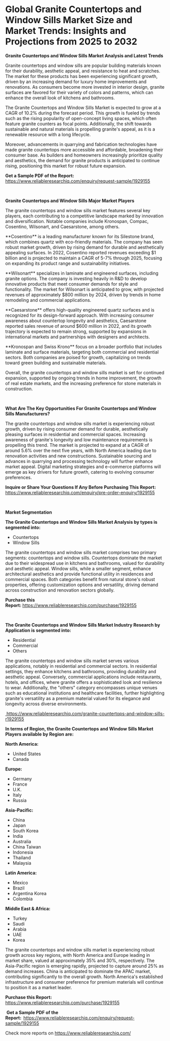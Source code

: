 <p><h1>Global Granite Countertops and Window Sills Market Size and Market Trends: Insights and Projections from 2025 to 2032</h1></p><p><strong>Granite Countertops and Window Sills Market Analysis and Latest Trends</strong></p>
<p><p>Granite countertops and window sills are popular building materials known for their durability, aesthetic appeal, and resistance to heat and scratches. The market for these products has been experiencing significant growth, driven by an increasing demand for luxury home improvements and renovations. As consumers become more invested in interior design, granite surfaces are favored for their variety of colors and patterns, which can enhance the overall look of kitchens and bathrooms.</p><p>The Granite Countertops and Window Sills Market is expected to grow at a CAGR of 10.2% during the forecast period. This growth is fueled by trends such as the rising popularity of open-concept living spaces, which often feature granite counters as focal points. Additionally, the shift towards sustainable and natural materials is propelling granite's appeal, as it is a renewable resource with a long lifecycle.</p><p>Moreover, advancements in quarrying and fabrication technologies have made granite countertops more accessible and affordable, broadening their consumer base. As builders and homeowners increasingly prioritize quality and aesthetics, the demand for granite products is anticipated to continue rising, positioning this market for robust future expansion.</p></p>
<p><strong>Get a Sample PDF of the Report:&nbsp;</strong> <a href="https://www.reliableresearchiq.com/enquiry/request-sample/1929155?utm_campaign=2853&utm_medium=2&utm_source=Github&utm_content=ia&utm_term=29032025&utm_id=granite-countertops-and-window-sills">https://www.reliableresearchiq.com/enquiry/request-sample/1929155</a></p>
<p>&nbsp;</p>
<p><strong>Granite Countertops and Window Sills Major Market Players</strong></p>
<p><p>The granite countertops and window sills market features several key players, each contributing to a competitive landscape marked by innovation and diversification. Notable companies include Kronospan, Compac, Cosentino, Wilsonart, and Caesarstone, among others.</p><p>**Cosentino** is a leading manufacturer known for its Silestone brand, which combines quartz with eco-friendly materials. The company has seen robust market growth, driven by rising demand for durable and aesthetically appealing surfaces. In 2022, Cosentino reported revenues exceeding $1 billion and is projected to maintain a CAGR of 5-7% through 2025, focusing on expanding its product range and sustainability initiatives.</p><p>**Wilsonart** specializes in laminate and engineered surfaces, including granite options. The company is investing heavily in R&D to develop innovative products that meet consumer demands for style and functionality. The market for Wilsonart is anticipated to grow, with projected revenues of approximately $800 million by 2024, driven by trends in home remodeling and commercial applications.</p><p>**Caesarstone** offers high-quality engineered quartz surfaces and is recognized for its design-forward approach. With increasing consumer awareness about countertop longevity and aesthetics, Caesarstone reported sales revenue of around $600 million in 2022, and its growth trajectory is expected to remain strong, supported by expansions in international markets and partnerships with designers and architects.</p><p>**Kronospan and Swiss Krono** focus on a broader portfolio that includes laminate and surface materials, targeting both commercial and residential sectors. Both companies are poised for growth, capitalizing on trends toward green building and sustainable materials. </p><p>Overall, the granite countertops and window sills market is set for continued expansion, supported by ongoing trends in home improvement, the growth of real estate markets, and the increasing preference for stone materials in construction.</p></p>
<p>&nbsp;</p>
<p><strong>What Are The Key Opportunities For Granite Countertops and Window Sills Manufacturers?</strong></p>
<p><p>The granite countertops and window sills market is experiencing robust growth, driven by rising consumer demand for durable, aesthetically pleasing surfaces in residential and commercial spaces. Increasing awareness of granite's longevity and low maintenance requirements is propelling this trend. The market is projected to expand at a CAGR of around 5.6% over the next five years, with North America leading due to renovation activities and new constructions. Sustainable sourcing and advances in quarrying and processing technology will further enhance market appeal. Digital marketing strategies and e-commerce platforms will emerge as key drivers for future growth, catering to evolving consumer preferences.</p></p>
<p><strong>Inquire or Share Your Questions If Any Before Purchasing This Report:</strong> <a href="https://www.reliableresearchiq.com/enquiry/pre-order-enquiry/1929155?utm_campaign=2853&utm_medium=2&utm_source=Github&utm_content=ia&utm_term=29032025&utm_id=granite-countertops-and-window-sills">https://www.reliableresearchiq.com/enquiry/pre-order-enquiry/1929155</a></p>
<p>&nbsp;</p>
<p><strong>Market Segmentation</strong></p>
<p><strong>The Granite Countertops and Window Sills Market Analysis by types is segmented into:</strong></p>
<p><ul><li>Countertops</li><li>Window Sills</li></ul></p>
<p><p>The granite countertops and window sills market comprises two primary segments: countertops and window sills. Countertops dominate the market due to their widespread use in kitchens and bathrooms, valued for durability and aesthetic appeal. Window sills, while a smaller segment, enhance architectural aesthetics and provide functional utility in residences and commercial spaces. Both categories benefit from natural stone's robust properties, offering customization options and versatility, driving demand across construction and renovation sectors globally.</p></p>
<p><strong>Purchase this Report:&nbsp;</strong><a href="https://www.reliableresearchiq.com/purchase/1929155?utm_campaign=2853&utm_medium=2&utm_source=Github&utm_content=ia&utm_term=29032025&utm_id=granite-countertops-and-window-sills">https://www.reliableresearchiq.com/purchase/1929155</a></p>
<p>&nbsp;</p>
<p><strong>The Granite Countertops and Window Sills Market Industry Research by Application is segmented into:</strong></p>
<p><ul><li>Residential</li><li>Commercial</li><li>Others</li></ul></p>
<p><p>The granite countertops and window sills market serves various applications, notably in residential and commercial sectors. In residential settings, they enhance kitchens and bathrooms, providing durability and aesthetic appeal. Conversely, commercial applications include restaurants, hotels, and offices, where granite offers a sophisticated look and resilience to wear. Additionally, the "others" category encompasses unique venues such as educational institutions and healthcare facilities, further highlighting granite's versatility as a premium material valued for its elegance and longevity across diverse environments.</p></p>
<p><a href="https://www.reliableresearchiq.com/granite-countertops-and-window-sills-r1929155?utm_campaign=2853&utm_medium=2&utm_source=Github&utm_content=ia&utm_term=29032025&utm_id=granite-countertops-and-window-sills">&nbsp;https://www.reliableresearchiq.com/granite-countertops-and-window-sills-r1929155</a></p>
<p><strong>In terms of Region, the Granite Countertops and Window Sills Market Players available by Region are:</strong></p>
<p>
    <p> <strong> North America: </strong>
        <ul>
            <li>United States</li>
            <li>Canada</li>
        </ul>
        </p> 
    <p> <strong> Europe: </strong>
        <ul>
            <li>Germany</li>
            <li>France</li>
            <li>U.K.</li>
            <li>Italy</li>
            <li>Russia</li>
        </ul>
        </p> 
    <p> <strong> Asia-Pacific: </strong>
        <ul>
            <li>China</li>
            <li>Japan</li>
            <li>South Korea</li>
            <li>India</li>
            <li>Australia</li>
            <li>China Taiwan</li>
            <li>Indonesia</li>
            <li>Thailand</li>
            <li>Malaysia</li>
        </ul>
        </p> 
    <p> <strong> Latin America: </strong>
        <ul>
            <li>Mexico</li>
            <li>Brazil</li>
            <li>Argentina Korea</li>
            <li>Colombia</li>
        </ul>
        </p> 
    <p> <strong> Middle East & Africa: </strong>
        <ul>
            <li>Turkey</li>
            <li>Saudi</li>
            <li>Arabia</li>
            <li>UAE</li>
            <li>Korea</li>
        </ul>
    </p>
    </p>
<p><p>The granite countertops and window sills market is experiencing robust growth across key regions, with North America and Europe leading in market share, valued at approximately 35% and 30%, respectively. The Asia-Pacific region is emerging rapidly, projected to capture around 25% as demand increases. China is anticipated to dominate the APAC market, contributing significantly to the overall growth. North America's established infrastructure and consumer preference for premium materials will continue to position it as a market leader.</p></p>
<p><strong>Purchase this Report: </strong><a href="https://www.reliableresearchiq.com/purchase/1929155?utm_campaign=2853&utm_medium=2&utm_source=Github&utm_content=ia&utm_term=29032025&utm_id=granite-countertops-and-window-sills">https://www.reliableresearchiq.com/purchase/1929155</a></p>
<p>&nbsp;<strong>Get a Sample PDF of the Report:&nbsp;&nbsp;</strong><a href="https://www.reliableresearchiq.com/enquiry/request-sample/1929155?utm_campaign=2853&utm_medium=2&utm_source=Github&utm_content=ia&utm_term=29032025&utm_id=granite-countertops-and-window-sills">https://www.reliableresearchiq.com/enquiry/request-sample/1929155</a></p>
<p><strong></strong></p>
<p>Check more reports on <a href="https://www.reliableresearchiq.com/?utm_campaign=2853&utm_medium=2&utm_source=Github&utm_content=ia&utm_term=29032025&utm_id=granite-countertops-and-window-sills">https://www.reliableresearchiq.com/</a></p>